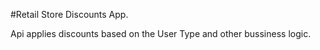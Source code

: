 #Retail Store Discounts App.

Api applies discounts based on the User Type and other bussiness logic.
